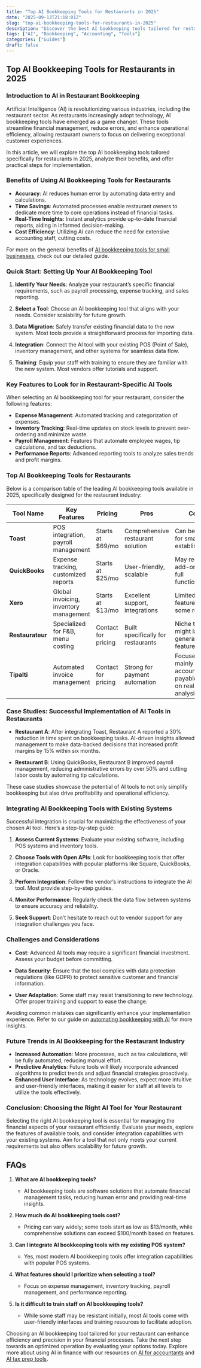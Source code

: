 ```yaml
---
title: "Top AI Bookkeeping Tools for Restaurants in 2025"
date: "2025-09-13T21:18:01Z"
slug: "top-ai-bookkeeping-tools-for-restaurants-in-2025"
description: "Discover the best AI bookkeeping tools tailored for restaurants, streamlining financial management and enhancing efficiency in 2025."
tags: ["AI", "Bookkeeping", "Accounting", "Tools"]
categories: ["Guides"]
draft: false
---
```


## Top AI Bookkeeping Tools for Restaurants in 2025

### Introduction to AI in Restaurant Bookkeeping

Artificial Intelligence (AI) is revolutionizing various industries, including the restaurant sector. As restaurants increasingly adopt technology, AI bookkeeping tools have emerged as a game changer. These tools streamline financial management, reduce errors, and enhance operational efficiency, allowing restaurant owners to focus on delivering exceptional customer experiences.

In this article, we will explore the top AI bookkeeping tools tailored specifically for restaurants in 2025, analyze their benefits, and offer practical steps for implementation.

### Benefits of Using AI Bookkeeping Tools for Restaurants

- **Accuracy**: AI reduces human error by automating data entry and calculations.
- **Time Savings**: Automated processes enable restaurant owners to dedicate more time to core operations instead of financial tasks.
- **Real-Time Insights**: Instant analytics provide up-to-date financial reports, aiding in informed decision-making.
- **Cost Efficiency**: Utilizing AI can reduce the need for extensive accounting staff, cutting costs.

For more on the general benefits of [AI bookkeeping tools for small businesses](posts/best-ai-bookkeeping-tools-for-small-businesses-2025/), check out our detailed guide.

### Quick Start: Setting Up Your AI Bookkeeping Tool

1. **Identify Your Needs**: Analyze your restaurant’s specific financial requirements, such as payroll processing, expense tracking, and sales reporting.

2. **Select a Tool**: Choose an AI bookkeeping tool that aligns with your needs. Consider scalability for future growth.

3. **Data Migration**: Safely transfer existing financial data to the new system. Most tools provide a straightforward process for importing data.

4. **Integration**: Connect the AI tool with your existing POS (Point of Sale), inventory management, and other systems for seamless data flow.

5. **Training**: Equip your staff with training to ensure they are familiar with the new system. Most vendors offer tutorials and support.

### Key Features to Look for in Restaurant-Specific AI Tools

When selecting an AI bookkeeping tool for your restaurant, consider the following features:

- **Expense Management**: Automated tracking and categorization of expenses.
- **Inventory Tracking**: Real-time updates on stock levels to prevent over-ordering and minimize waste.
- **Payroll Management**: Features that automate employee wages, tip calculations, and tax deductions.
- **Performance Reports**: Advanced reporting tools to analyze sales trends and profit margins.

### Top AI Bookkeeping Tools for Restaurants

Below is a comparison table of the leading AI bookkeeping tools available in 2025, specifically designed for the restaurant industry:

| Tool Name       | Key Features                           | Pricing           | Pros                                 | Cons                                      |
|------------------|----------------------------------------|-------------------|--------------------------------------|-------------------------------------------|
| **Toast**        | POS integration, payroll management     | Starts at $69/mo   | Comprehensive restaurant solution     | Can be pricey for smaller establishments  |
| **QuickBooks**   | Expense tracking, customized reports    | Starts at $25/mo   | User-friendly, scalable               | May require add-ons for full functionality |
| **Xero**         | Global invoicing, inventory management   | Starts at $13/mo   | Excellent support, integrations       | Limited payroll features in some regions  |
| **Restaurateur** | Specialized for F&B, menu costing       | Contact for pricing | Built specifically for restaurants    | Niche tool, might lack general features   |
| **Tipalti**      | Automated invoice management            | Contact for pricing | Strong for payment automation         | Focused mainly on accounts payable, less on real-time analysis |

### Case Studies: Successful Implementation of AI Tools in Restaurants

- **Restaurant A**: After integrating Toast, Restaurant A reported a 30% reduction in time spent on bookkeeping tasks. AI-driven insights allowed management to make data-backed decisions that increased profit margins by 15% within six months.

- **Restaurant B**: Using QuickBooks, Restaurant B improved payroll management, reducing administrative errors by over 50% and cutting labor costs by automating tip calculations.

These case studies showcase the potential of AI tools to not only simplify bookkeeping but also drive profitability and operational efficiency.

### Integrating AI Bookkeeping Tools with Existing Systems

Successful integration is crucial for maximizing the effectiveness of your chosen AI tool. Here’s a step-by-step guide:

1. **Assess Current Systems**: Evaluate your existing software, including POS systems and inventory tools.

2. **Choose Tools with Open APIs**: Look for bookkeeping tools that offer integration capabilities with popular platforms like Square, QuickBooks, or Oracle.

3. **Perform Integration**: Follow the vendor’s instructions to integrate the AI tool. Most provide step-by-step guides.

4. **Monitor Performance**: Regularly check the data flow between systems to ensure accuracy and reliability.

5. **Seek Support**: Don’t hesitate to reach out to vendor support for any integration challenges you face.

### Challenges and Considerations

- **Cost**: Advanced AI tools may require a significant financial investment. Assess your budget before committing.

- **Data Security**: Ensure that the tool complies with data protection regulations (like GDPR) to protect sensitive customer and financial information.

- **User Adaptation**: Some staff may resist transitioning to new technology. Offer proper training and support to ease the change.

Avoiding common mistakes can significantly enhance your implementation experience. Refer to our guide on [automating bookkeeping with AI](posts/how-to-automate-bookkeeping-with-ai-quickbooks-receipt-ocr/) for more insights.

### Future Trends in AI Bookkeeping for the Restaurant Industry

- **Increased Automation**: More processes, such as tax calculations, will be fully automated, reducing manual effort.
- **Predictive Analytics**: Future tools will likely incorporate advanced algorithms to predict trends and adjust financial strategies proactively.
- **Enhanced User Interface**: As technology evolves, expect more intuitive and user-friendly interfaces, making it easier for staff at all levels to utilize the tools effectively.

### Conclusion: Choosing the Right AI Tool for Your Restaurant

Selecting the right AI bookkeeping tool is essential for managing the financial aspects of your restaurant efficiently. Evaluate your needs, explore the features of available tools, and consider integration capabilities with your existing systems. Aim for a tool that not only meets your current requirements but also offers scalability for future growth.

## FAQs

1. **What are AI bookkeeping tools?**
   - AI bookkeeping tools are software solutions that automate financial management tasks, reducing human error and providing real-time insights.

2. **How much do AI bookkeeping tools cost?**
   - Pricing can vary widely; some tools start as low as $13/month, while comprehensive solutions can exceed $100/month based on features.

3. **Can I integrate AI bookkeeping tools with my existing POS system?**
   - Yes, most modern AI bookkeeping tools offer integration capabilities with popular POS systems.

4. **What features should I prioritize when selecting a tool?**
   - Focus on expense management, inventory tracking, payroll management, and performance reporting.

5. **Is it difficult to train staff on AI bookkeeping tools?**
   - While some staff may be resistant initially, most AI tools come with user-friendly interfaces and training resources to facilitate adoption.

Choosing an AI bookkeeping tool tailored for your restaurant can enhance efficiency and precision in your financial processes. Take the next step towards an optimized operation by evaluating your options today. Explore more about using AI in finance with our resources on [AI for accountants](posts/ai-for-accountants-optimize-workflows-to-serve-more-clients/) and [AI tax prep tools](posts/ai-tax-prep-tools-for-self-employed-in-2025/).
